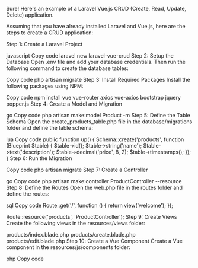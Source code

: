 Sure! Here's an example of a Laravel Vue.js CRUD (Create, Read, Update, Delete) application.

Assuming that you have already installed Laravel and Vue.js, here are the steps to create a CRUD application:

Step 1: Create a Laravel Project

javascript
Copy code
laravel new laravel-vue-crud
Step 2: Setup the Database
Open .env file and add your database credentials. Then run the following command to create the database tables:

Copy code
php artisan migrate
Step 3: Install Required Packages
Install the following packages using NPM:

Copy code
npm install vue vue-router axios vue-axios bootstrap jquery popper.js
Step 4: Create a Model and Migration

go
Copy code
php artisan make:model Product -m
Step 5: Define the Table Schema
Open the create_products_table.php file in the database/migrations folder and define the table schema:

lua
Copy code
public function up()
{
    Schema::create('products', function (Blueprint $table) {
        $table->id();
        $table->string('name');
        $table->text('description');
        $table->decimal('price', 8, 2);
        $table->timestamps();
    });
}
Step 6: Run the Migration

Copy code
php artisan migrate
Step 7: Create a Controller

go
Copy code
php artisan make:controller ProductController --resource
Step 8: Define the Routes
Open the web.php file in the routes folder and define the routes:

sql
Copy code
Route::get('/', function () {
    return view('welcome');
});

Route::resource('products', 'ProductController');
Step 9: Create Views
Create the following views in the resources/views folder:

products/index.blade.php
products/create.blade.php
products/edit.blade.php
Step 10: Create a Vue Component
Create a Vue component in the resources/js/components folder:

php
Copy code
<template>
    <div>
        <h1>Products</h1>
        <table class="table table-striped">
            <thead>
                <tr>
                    <th>Name</th>
                    <th>Description</th>
                    <th>Price</th>
                    <th></th>
                </tr>
            </thead>
            <tbody>
                <tr v-for="(product, index) in products" :key="product.id">
                    <td>{{ product.name }}</td>
                    <td>{{ product.description }}</td>
                    <td>{{ product.price }}</td>
                    <td>
                        <button @click="editProduct(product.id)" class="btn btn-primary">Edit</button>
                        <button @click="deleteProduct(product.id)" class="btn btn-danger">Delete</button>
                    </td>
                </tr>
            </tbody>
        </table>
        <button @click="addProduct" class="btn btn-success">Add Product</button>
    </div>
</template>

<script>
    export default {
        data() {
            return {
                products: []
            }
        },
        mounted() {
            this.fetchProducts();
        },
        methods: {
            fetchProducts() {
                axios.get('/products')
                    .then(response => {
                        this.products = response.data;
                    });
            },
            addProduct() {
                this.$router.push('/products/create');
            },
            editProduct(id) {
                this.$router.push('/products/' + id + '/edit');
            },
            deleteProduct(id) {
                if (confirm('Are you sure you want to delete this product?')) {
                    axios.delete('/products/' + id)
                        .